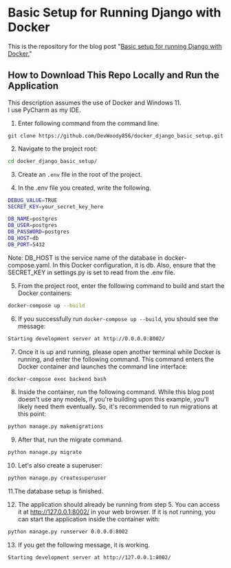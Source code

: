 # Basic Setup for Running Django with Docker

This is the repository for the blog post "<a href="https://rx-36.life/basic-setup-for-running-django-with-docker/" target="_blank">Basic setup for running Django with Docker.</a>"

## How to Download This Repo Locally and Run the Application

This description assumes the use of Docker and Windows 11.  
I use PyCharm as my IDE.


1. Enter following command from the command line.
```
git clone https://github.com/DevWoody856/docker_django_basic_setup.git
```

2. Navigate to the project root:

```bash
cd docker_django_basic_setup/
```

3. Create an `.env` file in the root of the project.

4. In the .env file you created, write the following.

```bash
DEBUG_VALUE=TRUE
SECRET_KEY=your_secret_key_here

DB_NAME=postgres
DB_USER=postgres
DB_PASSWORD=postgres
DB_HOST=db
DB_PORT=5432
```

Note: DB_HOST is the service name of the database in docker-compose.yaml. In this Docker configuration, it is db. Also, ensure that the SECRET_KEY in settings.py is set to read from the .env file.

5. From the project root, enter the following command to build and start the Docker containers:

```bash
docker-compose up --build
```

6. If you successfully run `docker-compose up --build`, you should see the message:

```bash
Starting development server at http://0.0.0.0:8002/
```

7. Once it is up and running, please open another terminal while Docker is running, and enter the following command. This command enters the Docker container and launches the command line interface:

```bash
docker-compose exec backend bash
```
8. Inside the container, run the following command. While this blog post doesn't use any models, if you're building upon this example, you'll likely need them eventually. So, it's recommended to run migrations at this point:

```bash
python manage.py makemigrations
```

9. After that, run the migrate command.
```bash
python manage.py migrate
```

10. Let's also create a superuser:
```bash
python manage.py createsuperuser
```

11.The database setup is finished.

12. The application should already be running from step 5. You can access it at http://127.0.0.1:8002/ in your web browser. If it is not running, you can start the application inside the container with:
```bash
python manage.py runserver 0.0.0.0:8002
```

13. If  you get the following message, it is working.
```bash
Starting development server at http://127.0.0.1:8002/
```